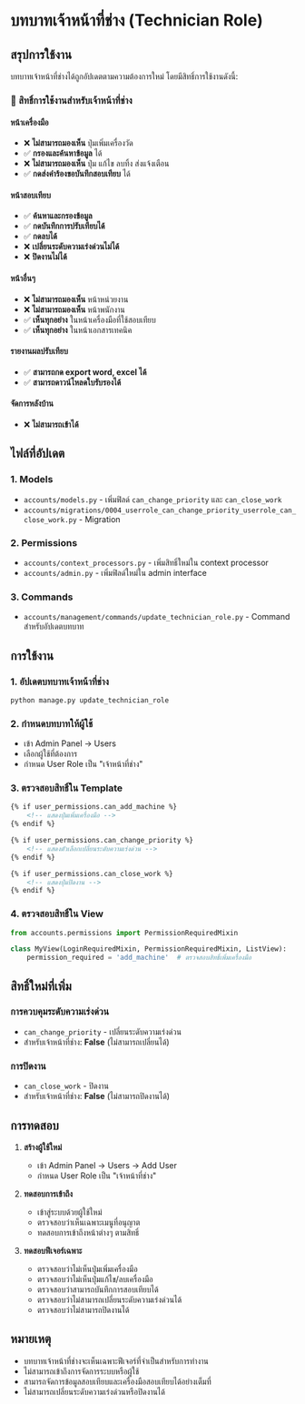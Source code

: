 # บทบาทเจ้าหน้าที่ช่าง (Technician Role)

## สรุปการใช้งาน

บทบาทเจ้าหน้าที่ช่างได้ถูกอัปเดตตามความต้องการใหม่ โดยมีสิทธิ์การใช้งานดังนี้:

### 🎯 สิทธิ์การใช้งานสำหรับเจ้าหน้าที่ช่าง

#### หน้าเครื่องมือ
- ❌ **ไม่สามารถมองเห็น** ปุ่มเพิ่มเครื่องวัด
- ✅ **กรองและค้นหาข้อมูล** ได้
- ❌ **ไม่สามารถมองเห็น** ปุ่ม แก้ไข ลบทิ้ง ส่งแจ้งเตือน
- ✅ **กดส่งคำร้องขอบันทึกสอบเทียบ** ได้

#### หน้าสอบเทียบ
- ✅ **ค้นหาและกรองข้อมูล**
- ✅ **กดบันทึกการปรับเทียบได้**
- ✅ **กดลบได้**
- ❌ **เปลี่ยนระดับความเร่งด่วนไม่ได้**
- ❌ **ปิดงานไม่ได้**

#### หน้าอื่นๆ
- ❌ **ไม่สามารถมองเห็น** หน้าหน่วยงาน
- ❌ **ไม่สามารถมองเห็น** หน้าพนักงาน
- ✅ **เห็นทุกอย่าง** ในหน้าเครื่องมือที่ใช้สอบเทียบ
- ✅ **เห็นทุกอย่าง** ในหน้าเอกสารเทคนิค

#### รายงานผลปรับเทียบ
- ✅ **สามารถกด export word, excel ได้**
- ✅ **สามารถดาวน์โหลดใบรับรองได้**

#### จัดการหลังบ้าน
- ❌ **ไม่สามารถเข้าได้**

## ไฟล์ที่อัปเดต

### 1. Models
- `accounts/models.py` - เพิ่มฟิลด์ `can_change_priority` และ `can_close_work`
- `accounts/migrations/0004_userrole_can_change_priority_userrole_can_close_work.py` - Migration

### 2. Permissions
- `accounts/context_processors.py` - เพิ่มสิทธิ์ใหม่ใน context processor
- `accounts/admin.py` - เพิ่มฟิลด์ใหม่ใน admin interface

### 3. Commands
- `accounts/management/commands/update_technician_role.py` - Command สำหรับอัปเดตบทบาท

## การใช้งาน

### 1. อัปเดตบทบาทเจ้าหน้าที่ช่าง
```bash
python manage.py update_technician_role
```

### 2. กำหนดบทบาทให้ผู้ใช้
- เข้า Admin Panel → Users
- เลือกผู้ใช้ที่ต้องการ
- กำหนด User Role เป็น "เจ้าหน้าที่ช่าง"

### 3. ตรวจสอบสิทธิ์ใน Template
```html
{% if user_permissions.can_add_machine %}
    <!-- แสดงปุ่มเพิ่มเครื่องมือ -->
{% endif %}

{% if user_permissions.can_change_priority %}
    <!-- แสดงตัวเลือกเปลี่ยนระดับความเร่งด่วน -->
{% endif %}

{% if user_permissions.can_close_work %}
    <!-- แสดงปุ่มปิดงาน -->
{% endif %}
```

### 4. ตรวจสอบสิทธิ์ใน View
```python
from accounts.permissions import PermissionRequiredMixin

class MyView(LoginRequiredMixin, PermissionRequiredMixin, ListView):
    permission_required = 'add_machine'  # ตรวจสอบสิทธิ์เพิ่มเครื่องมือ
```

## สิทธิ์ใหม่ที่เพิ่ม

### การควบคุมระดับความเร่งด่วน
- `can_change_priority` - เปลี่ยนระดับความเร่งด่วน
- สำหรับเจ้าหน้าที่ช่าง: **False** (ไม่สามารถเปลี่ยนได้)

### การปิดงาน
- `can_close_work` - ปิดงาน
- สำหรับเจ้าหน้าที่ช่าง: **False** (ไม่สามารถปิดงานได้)

## การทดสอบ

1. **สร้างผู้ใช้ใหม่**
   - เข้า Admin Panel → Users → Add User
   - กำหนด User Role เป็น "เจ้าหน้าที่ช่าง"

2. **ทดสอบการเข้าถึง**
   - เข้าสู่ระบบด้วยผู้ใช้ใหม่
   - ตรวจสอบว่าเห็นเฉพาะเมนูที่อนุญาต
   - ทดสอบการเข้าถึงหน้าต่างๆ ตามสิทธิ์

3. **ทดสอบฟีเจอร์เฉพาะ**
   - ตรวจสอบว่าไม่เห็นปุ่มเพิ่มเครื่องมือ
   - ตรวจสอบว่าไม่เห็นปุ่มแก้ไข/ลบเครื่องมือ
   - ตรวจสอบว่าสามารถบันทึกการสอบเทียบได้
   - ตรวจสอบว่าไม่สามารถเปลี่ยนระดับความเร่งด่วนได้
   - ตรวจสอบว่าไม่สามารถปิดงานได้

## หมายเหตุ

- บทบาทเจ้าหน้าที่ช่างจะเห็นเฉพาะฟีเจอร์ที่จำเป็นสำหรับการทำงาน
- ไม่สามารถเข้าถึงการจัดการระบบหรือผู้ใช้
- สามารถจัดการข้อมูลสอบเทียบและเครื่องมือสอบเทียบได้อย่างเต็มที่
- ไม่สามารถเปลี่ยนระดับความเร่งด่วนหรือปิดงานได้
